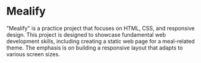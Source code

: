 # Mealify
"Mealify" is a practice project that focuses on HTML, CSS, and responsive design. This project is designed to showcase fundamental web development skills, including creating a static web page for a meal-related theme. The emphasis is on building a responsive layout that adapts to various screen sizes.
